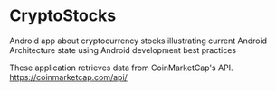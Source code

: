 # CryptoStocks
Android app about cryptocurrency stocks illustrating current Android Architecture state using Android development best practices

These application retrieves data from CoinMarketCap's API. https://coinmarketcap.com/api/
